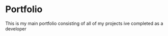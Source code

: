 # Portfolio
This is my main portfolio consisting of all of my projects ive completed as a developer
